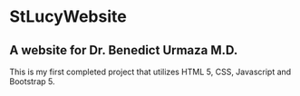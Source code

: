 # StLucyWebsite
A website for Dr. Benedict Urmaza M.D.
----
This is my first completed project that utilizes HTML 5, CSS, Javascript and Bootstrap 5.
